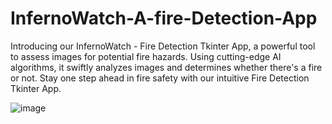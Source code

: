 # InfernoWatch-A-fire-Detection-App

Introducing our InfernoWatch - Fire Detection Tkinter App, a powerful tool to assess images for potential fire hazards. Using cutting-edge AI algorithms, it swiftly analyzes images and determines whether there's a fire or not. Stay one step ahead in fire safety with our intuitive Fire Detection Tkinter App.

![image](https://github.com/AIIP-Clevered/InfernoWatch-A-fire-Detection-App/assets/91605125/7dce5ac3-bab4-4c25-86bc-ba76d10d5533)
